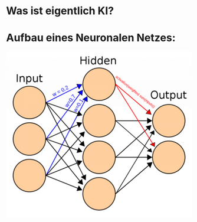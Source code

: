 # Was ist eigentlich KI?

# Aufbau eines Neuronalen Netzes:
![Neuronales Netz](https://github.com/JTMoo/Mechatronics/blob/main/CNN/image.png?raw=true)
